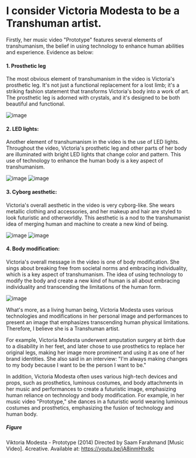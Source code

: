 # I consider Victoria Modesta to be a Transhuman artist.

Firstly, her music video "Prototype" features several elements of transhumanism, the belief in using technology to enhance human abilities and experience. Evidence as below:

#### 1. Prosthetic leg
The most obvious element of transhumanism in the video is Victoria's prosthetic leg. It's not just a functional replacement for a lost limb; it's a striking fashion statement that transforms Victoria's body into a work of art. The prosthetic leg is adorned with crystals, and it's designed to be both beautiful and functional.

![image](https://user-images.githubusercontent.com/119497753/225464864-339986c9-888a-4e51-b9be-5bf6f2dcf7c3.png)


#### 2. LED lights: 
Another element of transhumanism in the video is the use of LED lights. Throughout the video, Victoria's prosthetic leg and other parts of her body are illuminated with bright LED lights that change color and pattern. This use of technology to enhance the human body is a key aspect of transhumanism.

![image](https://user-images.githubusercontent.com/119497753/225464474-62dd0663-9905-4e30-b12d-0a888742979a.png)
![image](https://user-images.githubusercontent.com/119497753/225465138-537d4c8e-7bca-4961-8524-8b35e78eed47.png)

#### 3. Cyborg aesthetic: 
Victoria's overall aesthetic in the video is very cyborg-like. She wears metallic clothing and accessories, and her makeup and hair are styled to look futuristic and otherworldly. This aesthetic is a nod to the transhumanist idea of merging human and machine to create a new kind of being.

![image](https://user-images.githubusercontent.com/119497753/225465533-4a8e5768-003d-4055-a6ec-03d20f17234b.png)
![image](https://user-images.githubusercontent.com/119497753/225465796-7a3bfc26-ca00-4c90-abf0-28a90e53fdc4.png)

#### 4. Body modification: 
Victoria's overall message in the video is one of body modification. She sings about breaking free from societal norms and embracing individuality, which is a key aspect of transhumanism. The idea of using technology to modify the body and create a new kind of human is all about embracing individuality and transcending the limitations of the human form.

![image](https://user-images.githubusercontent.com/119497753/225465952-88a7ba9e-ea1d-4450-a0bb-303e65094f5b.png)

What's more, as a living human being, Victoria Modesta uses various technologies and modifications in her personal image and performances to present an image that emphasizes transcending human physical limitations. Therefore, I believe she is a Transhuman artist.

For example, Victoria Modesta underwent amputation surgery at birth due to a disability in her feet, and later chose to use prosthetics to replace her original legs, making her image more prominent and using it as one of her brand identities. She also said in an interview: "I'm always making changes to my body because I want to be the person I want to be."

In addition, Victoria Modesta often uses various high-tech devices and props, such as prosthetics, luminous costumes, and body attachments in her music and performances to create a futuristic image, emphasizing human reliance on technology and body modification. For example, in her music video "Prototype," she dances in a futuristic world wearing luminous costumes and prosthetics, emphasizing the fusion of technology and human body.

##### Figure
Viktoria Modesta - Prototype (2014) Directed by Saam Farahmand [Music Video]. 4creative. Available at: https://youtu.be/jA8inmHhx8c
